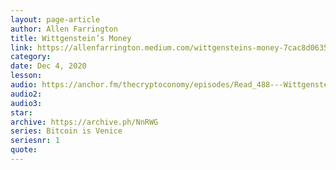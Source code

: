 ```yaml
---
layout: page-article
author: Allen Farrington
title: Wittgenstein’s Money
link: https://allenfarrington.medium.com/wittgensteins-money-7cac8d0635cf
category: 
date: Dec 4, 2020
lesson: 
audio: https://anchor.fm/thecryptoconomy/episodes/Read_488---Wittgensteins-Money-Allen-epa5b4
audio2: 
audio3: 
star: 
archive: https://archive.ph/NnRWG
series: Bitcoin is Venice
seriesnr: 1
quote: 
---
```

